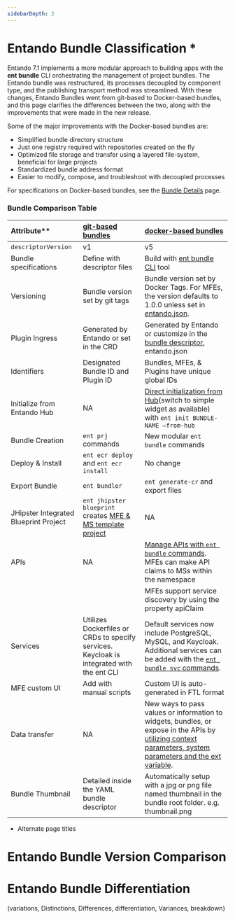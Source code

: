 ```yaml
---
sidebarDepth: 2
---
```


# Entando Bundle Classification *

Entando 7.1 implements a more modular approach to building apps with the **ent bundle** CLI orchestrating the management of project bundles. The Entando bundle was restructured, its processes decoupled by component type, and the publishing transport method was streamlined. With these changes, Entando Bundles went from git-based to Docker-based bundles, and this page clarifies the differences between the two, along with the improvements that were made in the new release.

Some of the major improvements with the Docker-based bundles are:
* Simplified bundle directory structure
* Just one registry required with repositories created on the fly
* Optimized file storage and transfer using a layered file-system, beneficial for large projects
* Standardized bundle address format
* Easier to modify, compose, and troubleshoot with decoupled processes 

For specifications on Docker-based bundles, see the [Bundle Details](ecr-bundle-details.md) page. 
### Bundle Comparison Table
|Attribute** | [git-based bundles](../../../v7.0/docs/curate/ecr-bundle-details.md)| [docker-based bundles](ecr-bundle-details.md)|
| :- | :-------------------- | :---------------------  |
|`descriptorVersion`| v1| v5
| Bundle specifications |Define with descriptor files | Build with [ent bundle CLI](../getting-started/ent-bundle.md) tool
| Versioning |Bundle version set by git tags |Bundle version set by Docker Tags. For MFEs, the version defaults to 1.0.0 unless set in [entando.json](ecr-bundle-details.md). 
|Plugin Ingress| Generated by Entando or set in the CRD | Generated by Entando or customize in the [bundle descriptor](ecr-bundle-details.md#entando-bundle-conventions), entando.json 
|Identifiers| Designated Bundle ID and Plugin ID | Bundles, MFEs, & Plugins have unique global IDs|
|Initialize from Entando Hub|NA |[Direct initialization from Hub](../../tutorials/create/mfe/react.md)(switch to simple widget as available)  with `ent init BUNDLE-NAME –from-hub`|
|Bundle Creation | `ent prj` commands| New modular `ent bundle` commands
|Deploy & Install| `ent ecr deploy` and `ent ecr install` | No change 
|Export Bundle|`ent bundler`|`ent generate-cr` and export files 
|JHipster Integrated Blueprint Project| `ent jhipster blueprint` creates [MFE & MS template project](../../tutorials/create/ms/generate-microservices-and-micro-frontends.md)| NA
|APIs| NA| [Manage APIs with `ent bundle` commands](../getting-started/ent-api.md). MFEs can make API claims to MSs within the namespace
||| MFEs support service discovery by using the property apiClaim
|Services |Utilizes Dockerfiles or CRDs to specify services. Keycloak is integrated with the ent CLI | Default services now include PostgreSQL, MySQL, and Keycloak. Additional services can be added with the [`ent bundle svc` commands](../getting-started/ent-svc.md).
|MFE custom UI| Add with manual scripts| Custom UI is auto-generated in FTL format
|Data transfer |NA| New ways to pass values or information to widgets, bundles, or expose in the APIs by [utilizing context parameters, system parameters and the ext variable](ecr-bundle-details.md).
|Bundle Thumbnail| Detailed inside the YAML bundle descriptor|Automatically setup with a jpg or png file named thumbnail in the bundle root folder.  e.g. thumbnail.png

* Alternate page titles
# Entando Bundle Version Comparison
# Entando Bundle Differentiation
(variations, Distinctions, Differences, differentiation, Variances, breakdown) 